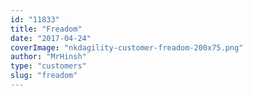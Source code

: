 ```yaml
---
id: "11833"
title: "Freadom"
date: "2017-04-24"
coverImage: "nkdagility-customer-freadom-200x75.png"
author: "MrHinsh"
type: "customers"
slug: "freadom"
---
```



